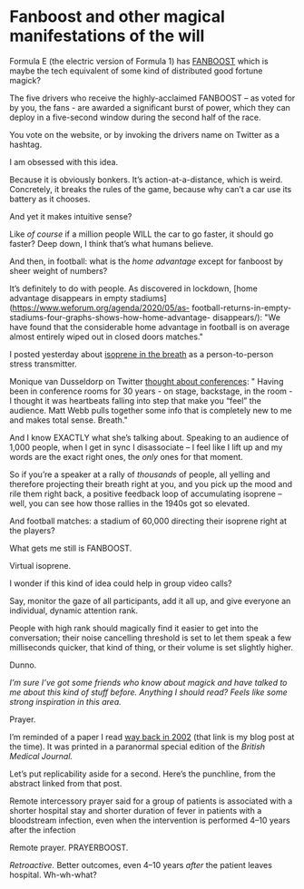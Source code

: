 # Fanboost and other magical manifestations of the will

Formula E (the electric version of Formula 1) has
[FANBOOST](https://www.fiaformulae.com/en/championship/fanboost) which is
maybe the tech equivalent of some kind of distributed good fortune magick?

The five drivers who receive the highly-acclaimed FANBOOST – as voted for by
you, the fans - are awarded a significant burst of power, which they can
deploy in a five-second window during the second half of the race.

You vote on the website, or by invoking the drivers name on Twitter as a
hashtag.

I am obsessed with this idea.

Because it is obviously bonkers. It’s action-at-a-distance, which is weird.
Concretely, it breaks the rules of the game, because why can’t a car use its
battery as it chooses.

And yet it makes intuitive sense?

Like _of course_ if a million people WILL the car to go faster, it should go
faster? Deep down, I think that’s what humans believe.

And then, in football: what is the _home advantage_ except for fanboost by
sheer weight of numbers?

It’s definitely to do with people. As discovered in lockdown, [home advantage
disappears in empty stadiums](https://www.weforum.org/agenda/2020/05/as-
football-returns-in-empty-stadiums-four-graphs-shows-how-home-advantage-
disappears/): "We have found that the considerable home advantage in football
is on average almost entirely wiped out in closed doors matches."

I posted yesterday about [isoprene in the breath](/home/2020/09/15/isoprene)
as a person-to-person stress transmitter.

Monique van Dusseldorp on Twitter [thought about
conferences](https://twitter.com/dusseldorp/status/1306120167399862272?s=21):
" Having been in conference rooms for 30 years - on stage, backstage, in the
room - I thought it was heartbeats falling into step that make you “feel” the
audience. Matt Webb pulls together some info that is completely new to me and
makes total sense. Breath."

And I know EXACTLY what she’s talking about. Speaking to an audience of 1,000
people, when I get in sync I disassociate – I feel like I lift up and my words
are the exact right ones, the _only_ ones for that moment.

So if you’re a speaker at a rally of _thousands_ of people, all yelling and
therefore projecting their breath right at you, and you pick up the mood and
rile them right back, a positive feedback loop of accumulating isoprene –
well, you can see how those rallies in the 1940s got so elevated.

And football matches: a stadium of 60,000 directing their isoprene right at
the players?

What gets me still is FANBOOST.

Virtual isoprene.

I wonder if this kind of idea could help in group video calls?

Say, monitor the gaze of all participants, add it all up, and give everyone an
individual, dynamic attention rank.

People with high rank should magically find it easier to get into the
conversation; their noise cancelling threshold is set to let them speak a few
milliseconds quicker, that kind of thing, or their volume is set slightly
higher.

Dunno.

_I’m sure I’ve got some friends who know about magick and have talked to me
about this kind of stuff before. Anything I should read? Feels like some
strong inspiration in this area._

Prayer.

I’m reminded of a paper I read [way back in 2002](/home/2002/02/20/okay) (that
link is my blog post at the time). It was printed in a paranormal special
edition of the _British Medical Journal._

Let’s put replicability aside for a second. Here’s the punchline, from the
abstract linked from that post.

Remote intercessory prayer said for a group of patients is associated with a
shorter hospital stay and shorter duration of fever in patients with a
bloodstream infection, even when the intervention is performed 4–10 years
after the infection

Remote prayer. PRAYERBOOST.

_Retroactive._ Better outcomes, even 4–10 years _after_ the patient leaves
hospital. Wh-wh-what?
